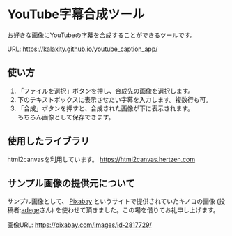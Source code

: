 # YouTube字幕合成ツール
お好きな画像にYouTubeの字幕を合成することができるツールです。

URL: https://kalaxity.github.io/youtube_caption_app/ 


## 使い方
1. 「ファイルを選択」ボタンを押し、合成先の画像を選択します。
2. 下のテキストボックスに表示させたい字幕を入力します。複数行も可。
3. 「合成」ボタンを押すと、合成された画像が下に表示されます。  
もちろん画像として保存できます。


## 使用したライブラリ
html2canvasを利用しています。
https://html2canvas.hertzen.com


## サンプル画像の提供元について
サンプル画像として、
<a href="https://pixabay.com/ja/?utm_source=link-attribution&amp;utm_medium=referral&amp;utm_campaign=image&amp;utm_content=2817729">Pixabay</a>
というサイトで提供されていたキノコの画像
(投稿者:<a href="https://pixabay.com/ja/users/adege-4994132/?utm_source=link-attribution&amp;utm_medium=referral&amp;utm_campaign=image&amp;utm_content=2817729">adege</a>さん)
を使わせて頂きました。この場を借りてお礼申し上げます。

画像URL: https://pixabay.com/images/id-2817729/